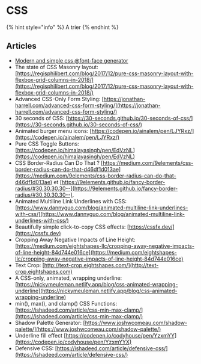 # CSS

{% hint style="info" %}
A trier
{% endhint %}

## Articles
* [Modern and simple css @font-face generator](https://transfonter.org)
* The state of CSS Masonry layout: [https://regisphilibert.com/blog/2017/12/pure-css-masonry-layout-with-flexbox-grid-columns-in-2018/](https://regisphilibert.com/blog/2017/12/pure-css-masonry-layout-with-flexbox-grid-columns-in-2018/)
* Advanced CSS-Only Form Styling: [https://jonathan-harrell.com/advanced-css-form-styling/](https://jonathan-harrell.com/advanced-css-form-styling/)
* 30 seconds of CSS: [https://30-seconds.github.io/30-seconds-of-css/](https://30-seconds.github.io/30-seconds-of-css/)
* Animated burger menu icons: [https://codepen.io/ainalem/pen/LJYRxz/](https://codepen.io/ainalem/pen/LJYRxz/)
* Pure CSS Toggle Buttons: [https://codepen.io/himalayasingh/pen/EdVzNL](https://codepen.io/himalayasingh/pen/EdVzNL)
* CSS Border-Radius Can Do That ? [https://medium.com/9elements/css-border-radius-can-do-that-d46df1d013ae](https://medium.com/9elements/css-border-radius-can-do-that-d46df1d013ae) et [https://9elements.github.io/fancy-border-radius/#30.30.30.30--](https://9elements.github.io/fancy-border-radius/#30.30.30.30--).
* Animated Multiline Link Underlines with CSS: [https://www.dannyguo.com/blog/animated-multiline-link-underlines-with-css/](https://www.dannyguo.com/blog/animated-multiline-link-underlines-with-css/)
* Beautifully simple click-to-copy CSS effects: [https://cssfx.dev/](https://cssfx.dev)
* Cropping Away Negative Impacts of Line Height: [https://medium.com/eightshapes-llc/cropping-away-negative-impacts-of-line-height-84d744e016ce](https://medium.com/eightshapes-llc/cropping-away-negative-impacts-of-line-height-84d744e016ce)
* Text Crop: [http://text-crop.eightshapes.com/](http://text-crop.eightshapes.com)
* A CSS-only, animated, wrapping underline: [https://nickymeuleman.netlify.app/blog/css-animated-wrapping-underline](https://nickymeuleman.netlify.app/blog/css-animated-wrapping-underline)
* min(), max(), and clamp() CSS Functions: [https://ishadeed.com/article/css-min-max-clamp/](https://ishadeed.com/article/css-min-max-clamp/)
* Shadow Palette Generator: [https://www.joshwcomeau.com/shadow-palette/](https://www.joshwcomeau.com/shadow-palette/)
* Underline fill effect [https://codepen.io/codyhouse/pen/YzxmYY](https://codepen.io/codyhouse/pen/YzxmYYX)
* Defensive CSS: [https://ishadeed.com/article/defensive-css/](https://ishadeed.com/article/defensive-css/)
